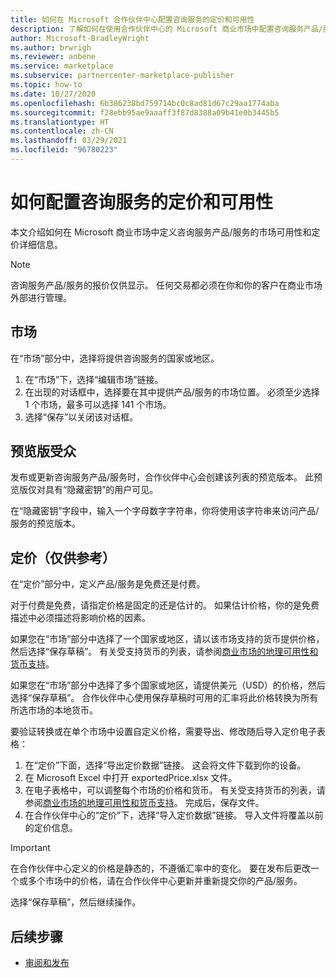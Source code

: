 ```yaml
---
title: 如何在 Microsoft 合作伙伴中心配置咨询服务的定价和可用性
description: 了解如何在使用合作伙伴中心的 Microsoft 商业市场中配置咨询服务产品/服务的定价详细信息和市场可用性。
author: Microsoft-BradleyWright
ms.author: brwrigh
ms.reviewer: anbene
ms.service: marketplace
ms.subservice: partnercenter-marketplace-publisher
ms.topic: how-to
ms.date: 10/27/2020
ms.openlocfilehash: 6b386238bd759714bc0c8ad81d67c29aa1774aba
ms.sourcegitcommit: f28ebb95ae9aaaff3f87d8388a09b41e0b3445b5
ms.translationtype: HT
ms.contentlocale: zh-CN
ms.lasthandoff: 03/29/2021
ms.locfileid: "96780223"
---
```

# <a name="how-to-configure-your-consulting-service-pricing-and-availability"></a>如何配置咨询服务的定价和可用性

本文介绍如何在 Microsoft 商业市场中定义咨询服务产品/服务的市场可用性和定价详细信息。

> [!NOTE]
> 咨询服务产品/服务的报价仅供显示。 任何交易都必须在你和你的客户在商业市场外部进行管理。

## <a name="markets"></a>市场

在“市场”部分中，选择将提供咨询服务的国家或地区。

1. 在“市场”下，选择“编辑市场”链接。 
2. 在出现的对话框中，选择要在其中提供产品/服务的市场位置。 必须至少选择 1 个市场，最多可以选择 141 个市场。
3. 选择“保存”以关闭该对话框。

## <a name="preview-audience"></a>预览版受众

发布或更新咨询服务产品/服务时，合作伙伴中心会创建该列表的预览版本。 此预览版仅对具有“隐藏密钥”的用户可见。

在“隐藏密钥”字段中，输入一个字母数字字符串，你将使用该字符串来访问产品/服务的预览版本。

## <a name="pricing-informational-only"></a>定价（仅供参考）

在“定价”部分中，定义产品/服务是免费还是付费。

对于付费是免费，请指定价格是固定的还是估计的。 如果估计价格，你的是免费描述中必须描述将影响价格的因素。

如果您在“市场”部分中选择了一个国家或地区，请以该市场支持的货币提供价格，然后选择“保存草稿”。  有关受支持货币的列表，请参阅[商业市场的地理可用性和货币支持](./marketplace-geo-availability-currencies.md)。

如果您在“市场”部分中选择了多个国家或地区，请提供美元（USD）的价格，然后选择“保存草稿”。  合作伙伴中心使用保存草稿时可用的汇率将此价格转换为所有所选市场的本地货币。

要验证转换或在单个市场中设置自定义价格，需要导出、修改随后导入定价电子表格：

1. 在“定价”下面，选择“导出定价数据”链接。  这会将文件下载到你的设备。
1. 在 Microsoft Excel 中打开 exportedPrice.xlsx 文件。
1. 在电子表格中，可以调整每个市场的价格和货币。 有关受支持货币的列表，请参阅[商业市场的地理可用性和货币支持](./marketplace-geo-availability-currencies.md)。 完成后，保存文件。
1. 在合作伙伴中心的“定价”下，选择“导入定价数据”链接。  导入文件将覆盖以前的定价信息。

> [!IMPORTANT]
> 在合作伙伴中心定义的价格是静态的，不遵循汇率中的变化。 要在发布后更改一个或多个市场中的价格，请在合作伙伴中心更新并重新提交你的产品/服务。

选择“保存草稿”，然后继续操作。

## <a name="next-steps"></a>后续步骤

* [审阅和发布](review-publish-offer.md)